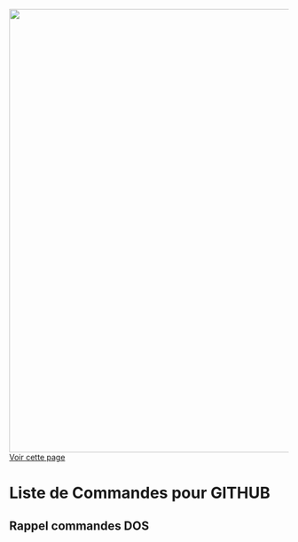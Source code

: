 <a href="https://fayechartre6.000webhostapp.com/github/" target="_blank"><img src="https://user-images.githubusercontent.com/32952402/31888190-54fa966e-b7fb-11e7-9ff2-eaa51b74930b.png" width="800" target="_blank"> Voir cette page</a>

# Liste de Commandes pour GITHUB

## Rappel commandes DOS
